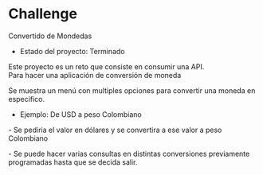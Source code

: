 <h1>Challenge</h1>
<p>Convertido de Mondedas</p>

- Estado del proyecto: Terminado

<p>Este proyecto es un reto que consiste en consumir una API.<br>
Para hacer una aplicación de conversión de moneda</p>

<p>Se muestra un menú con multiples opciones para convertir una moneda
en especifico.</p>

- Ejemplo: De USD a peso Colombiano

<p>- Se pediria el valor en dólares y se convertira a ese valor a peso Colombiano</p>

<p>- Se puede hacer varias consultas en distintas conversiones previamente programadas hasta que se decida salir.</p>
